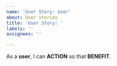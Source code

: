 ```yaml
---
name: 'User Story: User'
about: User stories
title: 'User Story: '
labels: ''
assignees: ''

---
```


As a **user**, I can **ACTION** so that **BENEFIT**.

